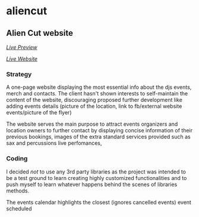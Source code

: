 # aliencut

## Alien Cut website

[_Live Preview_](https://vanillapixel.github.io/aliencut/)

[_Live Website_](https://www.aliencut.com/)

### Strategy

A one-page website displaying the most essential info about the djs events, merch and contacts.
The client hasn't shown interests to self-maintain the content of the website, discouraging proposed further development like adding events details (picture of the location, link to fb/external website events/picture of the flyer)

The website serves the main purpose to attract events organizers and location owners to further contact by displaying concise information of their previous bookings, images of the extra standard services provided such as sax and percussions live perfomances,

### Coding

I decided _not_ to use any 3rd party libraries as the project was intended to be a test ground to learn creating highly customized functionalities and to push myself to learn whatever happens behind the scenes of libraries methods.

The events calendar highlights the closest (ignores cancelled events) event scheduled 
